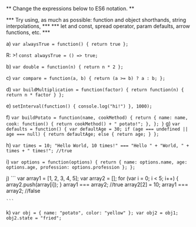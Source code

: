 ** Change the expressions below to ES6 notation. **

*** Try using, as much as possible: function and object shorthands, string interpolations, ***
*** let and const, spread operator, param defaults, arrow functions, etc. ***

a)
    ```
    var alwaysTrue = function() { return true };
    ```

R: >! `const alwaysTrue = () => true;`

b)
    ```
    var double = function(n) { return n * 2 };
    ```
    
c)
    ```
    var compare = function(a, b) { return (a >= b) ? a : b; };
    ```

d)
    ```
    var buildMultiplication = function(factor) { return function(n) { return n * factor } };
    ```

e)
    ```
    setInterval(function() { console.log("hi!") }, 1000);
    ```

f)
    ```
    var buildPotato = function(name, cookMethod) {
        return {
            name: name,
            cook: function() { return cookMethod() + " potato!"; },
        };
    }
    ```
g)
    ```
    var defaults = function() {
        var defaultAge = 30;
        if (age === undefined || age === null) {
            return defaultAge;
        else {
            return age;
        }
    };
    ```

h)
    ```
    var times = 10;
    "Hello World, 10 times!" === "Hello " + "World, " + times + " times!"; //true
    ```

i)
    ```
    var options = function(options) {
        return { name: options.name, age: options.age, profession: options.profession };
    };
    ```

j)
    ```
    var array1 = [1, 2, 3, 4, 5];
    var array2 = [];
    for (var i = 0; i < 5; i++) {
        array2.push(array[i]);
    }
    array1 === array2; //true
    array2[2] = 10;
    array1 === array2; //false
    
    ```

k)
    ```
    var obj = { name: "potato", color: "yellow" };
    var obj2 = obj1;
    obj2.state = "fried";
    ```
